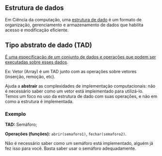 ## Estrutura de dados

Em Ciência da computação, uma [estrutura de dado](
https://https://en.wikipedia.org/wiki/Data_structure) é um  formato de 
organização, gerenciamento e armazenamento de dados que habilita acesso e 
modificação eficiente.

## Tipo abstrato de dado (TAD)

[É uma especificação de um conjunto de dados e operações que podem ser 
executadas sobre esses dados](
https://pt.wikipedia.org/wiki/Tipo_abstrato_de_dado).

Ex: Vetor (Array) é um TAD junto com as operações sobre vetores (inserção, 
remoção, etc).

Ajuda a **abstrair** as complexidades de implementação computacionais: não é 
necessário saber como um vetor está implementado para utilizá-lo. Temos um 
foco no uso da estrutura de dado com suas operações, e não em como a
estrutura é implementada.

### Exemplo

**TAD:** Semáforo;

**Operações (funções):** `abrir(semaforo1)`, `fechar(semaforo2)`.

Não é necessário saber como um semáforo está implementado, alguém já fez 
isso para você. Basta saber usar o semáforo adequadamente.

